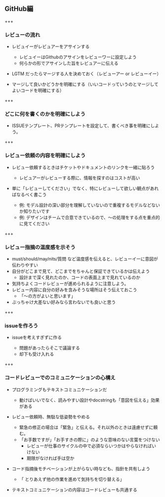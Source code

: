 ## GitHub編
+++

### レビューの流れ

* レビュイーがレビュアーをアサインする
    * レビュイーはGithubのアサインをレビューワーに設定しよう
    * 何らかの形でアサインした旨をレビュアーに伝える

* LGTM だったらマージする人を決めておく（レビューアー or レビューイー）
* マージして良いかどうかを明確にする（いいコードっていうのとマージしてよいコードを明確にする）

+++

### どこに何を書くのかを明確にしよう
* ISSUEテンプレート、PRテンプレートを設定して、書くべき事を明確にしよう。

+++

### レビュー依頼の内容を明確にしよう

* レビュー依頼するときはチケットやドキュメントのリンクを一緒に貼ろう
    * レビュアーがレビューする際に、情報を探すのはコストが高い

* 単に「レビューしてください」でなく、特にレビューして欲しい観点があればなるべく書こう
    * 例: モデル設計の深い部分を理解していないので重複するモデルなどないか知りたいです
    * 例: デザインはチームで合意できているので、〜の処理をする点を重点的に見てください

+++

### レビュー指摘の温度感を示そう


* must/should/may/nits/質問 など温度感を伝えると、レビューイーに意図が伝わりやすい
* 自分がどこまで見て、どこまでをちゃんと保証できているかは伝えよう
    * 設計まで深く見れたのか、コードの表面上まで見れているのか
* 気持ちよくコードレビューが進められるように注意しよう。
* レビュー内容に自分の好みを含みそうな場所はそう伝えておこう
    * 「〜の方がよいと思います」
* ぶっちゃけ大差ない好みなら言わないでも良いと思う

+++

### issueを作ろう

* issueを考えすぎずに作る

  * 問題があったらそこで議論する
  * 却下も受け入れる

+++

### コードレビューでのコミュニケーションの心構え

* プログラミングもテキストコミュニケーションだ
    * 動けばいいでなく、読みやすい設計やdocstringも「意図を伝える」効果がある

* レビュー依頼時、無駄な低姿勢をやめる

    * 緊急の修正の場合は「緊急」と伝える。それ以外のときは遠慮せずに頼む。
    * 「お手数ですが」「お手すきの際に」のような意味のない言葉をつけない
        * レビューが仕事のサイクルの中で必須ならいつかはやらなければいけない
        * 期限がなければ手は空か

* コード指摘後モチベーションが上がらない時なども、指針を共有しよう
    * 「 とりあえず他の作業を進めて気持ちを切り替える」

* テキストコミュニケーションの内容はコードレビューも共通する
